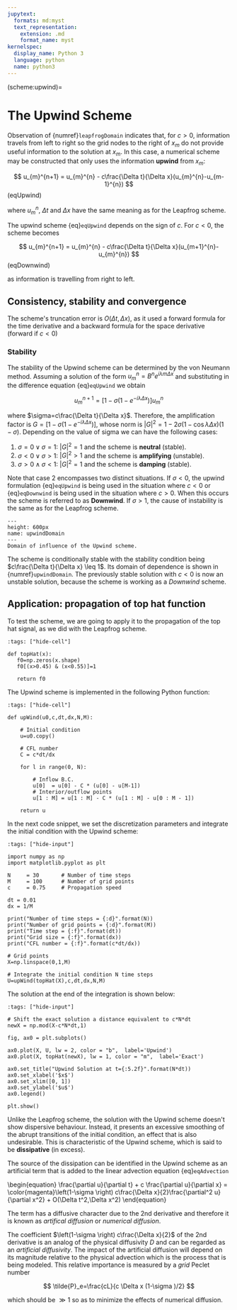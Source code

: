```yaml
---
jupytext:
  formats: md:myst
  text_representation:
    extension: .md
    format_name: myst
kernelspec:
  display_name: Python 3
  language: python
  name: python3
---
```

(scheme:upwind)=
# The Upwind Scheme

Observation of {numref}`leapfrogDomain` indicates that, for $c>0$, information travels from left to right so the grid nodes to the right of $x_m$ do not provide useful information to the solution at $x_m$. In this case, a numerical scheme may be constructed that only uses the information **upwind** from $x_m$:

$$
   u_{m}^{n+1} = u_{m}^{n} - c\frac{\Delta t}{\Delta x}(u_{m}^{n}-u_{m-1}^{n})
$$ (eqUpwind)

where $u_{m}^{n}$, $\Delta t$ and $\Delta x$ have the same meaning as for the Leapfrog scheme.

The upwind scheme {eq}`eqUpwind` depends on the sign of $c$. For $c<0$, the scheme becomes

$$
   u_{m}^{n+1} = u_{m}^{n} - c\frac{\Delta t}{\Delta x}(u_{m+1}^{n}-u_{m}^{n})
$$ (eqDownwind)

as information is travelling from right to left.

## Consistency, stability and convergence
The scheme's truncation error is $O(\Delta t,\Delta x)$, as it used a forward formula for the time derivative and a backward formula for the space derivative (forward if $c<0$) 

### Stability

The stability of the Upwind scheme can be determined by the von Neumann method. Assuming a solution of the form $u_m^n=B^n e^{i\lambda m\Delta x}$ and substituting in the difference equation {eq}`eqUpwind` we obtain

$$
	u_m^{n+1}=\left[1-\sigma \left(1-e^{-i\lambda \Delta x}\right)\right]u_m^n
$$

where $\sigma=c\frac{\Delta t}{\Delta x}$. Therefore, the amplification factor is $G=\left[1-\sigma \left(1-e^{-i\lambda \Delta x}\right)\right]$, whose norm is $|G|^2=1-2\sigma\left(1-\cos\lambda\Delta x\right)\left(1-\sigma\right)$. Depending on the value of sigma we can have the following cases:
1. $\sigma=0 \lor \sigma=1$: $|G|^2=1$ and the scheme is **neutral** (stable).
2. $\sigma<0 \lor \sigma>1$: $|G|^2>1$ and the scheme is **amplifying** (unstable).
3. $\sigma>0 \land \sigma<1$: $|G|^2=1$ and the scheme is **damping** (stable).

Note that case 2 encompasses two distinct situations. If $\sigma < 0$, the upwind formulation {eq}`eqUpwind` is being used in the situation where $c<0$ or {eq}`eqDownwind` is being used in the situation where $c>0$. When this occurs the scheme is referred to as **Downwind**. If $\sigma > 1$, the cause of instability is the same as for the Leapfrog scheme. 

```{figure} Upwind_Domain.png
---
height: 600px
name: upwindDomain
---
Domain of influence of the Upwind scheme. 
```
The scheme is conditionally stable with the stability condition being $c\frac{\Delta t}{\Delta x} \leq 1$. Its domain of dependence is shown in {numref}`upwindDomain`. The previously stable solution with $c<0$ is now an unstable solution, because the scheme is working as a *Downwind* scheme.

## Application: propagation of top hat function

To test the scheme, we are going to apply it to the propagation of the top hat signal, as we did with the Leapfrog scheme. 

```{code-cell} ipython3
:tags: ["hide-cell"]

def topHat(x):
   f0=np.zeros(x.shape)
   f0[(x>0.45) & (x<0.55)]=1

   return f0
```

The Upwind scheme is implemented in the following Python function:

```{code-cell} ipython3
:tags: ["hide-cell"]

def upWind(u0,c,dt,dx,N,M):
    
    # Initial condition
    u=u0.copy()

    # CFL number
    C = c*dt/dx

    for l in range(0, N):
        
        # Inflow B.C.
        u[0]  = u[0] - C * (u[0] - u[M-1]) 
        # Interior/outflow points
        u[1 : M] = u[1 : M] - C * (u[1 : M] - u[0 : M - 1]) 
    
    return u
```

In the next code snippet, we set the discretization parameters and integrate the initial condition with the Upwind scheme:

```{code-cell} ipython3
:tags: ["hide-input"]

import numpy as np
import matplotlib.pyplot as plt

N     = 30       # Number of time steps
M     = 100      # Number of grid points
c     = 0.75     # Propagation speed

dt = 0.01
dx = 1/M

print("Number of time steps = {:d}".format(N))
print("Number of grid points = {:d}".format(M))
print("Time step = {:f}".format(dt))
print("Grid size = {:f}".format(dx))
print("CFL number = {:f}".format(c*dt/dx))

# Grid points
X=np.linspace(0,1,M)

# Integrate the initial condition N time steps
U=upWind(topHat(X),c,dt,dx,N,M)

```

The solution at the end of the integration is shown below:

```{code-cell} ipython3
:tags: ["hide-input"]

# Shift the exact solution a distance equivalent to c*N*dt
newX = np.mod(X-c*N*dt,1)

fig, ax0 = plt.subplots()

ax0.plot(X, U, lw = 2, color = "b",  label='Upwind')
ax0.plot(X, topHat(newX), lw = 1, color = "m",  label='Exact')

ax0.set_title("Upwind Solution at t={:5.2f}".format(N*dt))
ax0.set_xlabel('$x$')
ax0.set_xlim([0, 1])
ax0.set_ylabel('$u$')
ax0.legend()

plt.show()

```

Unlike the Leapfrog scheme, the solution with the Upwind scheme doesn't show dispersive behaviour. Instead, it presents an excessive smoothing of the abrupt transitions of the initial condition, an effect that is also undesirable. This is characteristic of the Upwind scheme, which is said to be **dissipative** (in excess).

The source of the dissipation can be identified in the Upwind scheme as an artificial term that is added to the linear advection equation {eq}`eqAdvection`

\begin{equation}
	\frac{\partial u}{\partial t} + c  \frac{\partial u}{\partial x} = \color{magenta}\left(1-\sigma \right) c\frac{\Delta x}{2}\frac{\partial^2 u}{\partial x^2} + O(\Delta t^2,\Delta x^2)
\end{equation}

The term has a diffusive character due to the 2nd derivative and therefore it is known as *artifical diffusion* or *numerical diffusion*. 

The coefficient $\left(1-\sigma \right) c\frac{\Delta x}{2}$ of the 2nd derivative is an analog of the physical diffusivity $D$ and can be regarded as an *artificial diffusivity*. 
The impact of the artificial diffusion will depend on its magnitude relative to the physical advection which is the process that is being modeled. This relative importance is measured by a *grid* Peclet number

$$
	\tilde{P}_e=\frac{cL}{c \Delta x (1-\sigma )/2}
$$ 

which should be $\gg1$ so as to minimize the effects of numerical diffusion.


